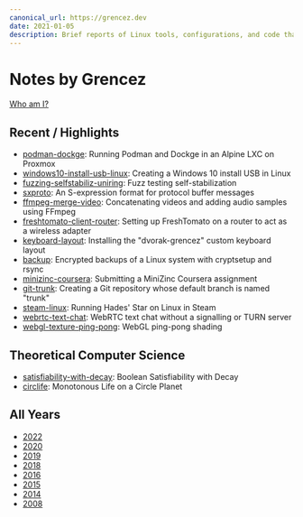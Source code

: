```yaml
---
canonical_url: https://grencez.dev
date: 2021-01-05
description: Brief reports of Linux tools, configurations, and code that worked for me at some point.
---
```


# Notes by Grencez

[Who am I?](about.md)

## Recent / Highlights

* [podman-dockge](2023/podman-dockge-20231126/index.md): Running Podman and Dockge in an Alpine LXC on Proxmox
* [windows10-install-usb-linux](2022/windows10-install-usb-linux-20220722.md): Creating a Windows 10 install USB in Linux
* [fuzzing-selfstabiliz-uniring](2022/fuzzing-selfstabiliz-uniring-20220426/index.md): Fuzz testing self-stabilization
* [sxproto](2022/sxproto-20220122/index.md): An S-expression format for protocol buffer messages
* [ffmpeg-merge-video](2020/ffmpeg-merge-video-20201122.md): Concatenating videos and adding audio samples using FFmpeg
* [freshtomato-client-router](2020/freshtomato-client-router-20201025.md): Setting up FreshTomato on a router to act as a wireless adapter
* [keyboard-layout](2020/keyboard-layout-20201022/index.md): Installing the "dvorak-grencez" custom keyboard layout
* [backup](2020/backup-20201018/index.md): Encrypted backups of a Linux system with cryptsetup and rsync
* [minizinc-coursera](2020/minizinc-coursera-20200927.md): Submitting a MiniZinc Coursera assignment
* [git-trunk](2020/git-trunk-20200914.md): Creating a Git repository whose default branch is named "trunk"
* [steam-linux](2020/steam-linux-20200906.md): Running Hades' Star on Linux in Steam
* [webrtc-text-chat](2020/webrtc-text-chat-20200614/index.md): WebRTC text chat without a signalling or TURN server
* [webgl-texture-ping-pong](2020/webgl-texture-ping-pong-20200607/index.md): WebGL ping-pong shading

## Theoretical Computer Science

* [satisfiability-with-decay](2020/satisfiability-with-decay-20200621.md): Boolean Satisfiability with Decay
* [circlife](2019/circlife-20190310/index.md): Monotonous Life on a Circle Planet

## All Years

* [2022](2022/index.md)
* [2020](2020/index.md)
* [2019](2019/index.md)
* [2018](2018/index.md)
* [2016](2016/index.md)
* [2015](2015/index.md)
* [2014](2014/index.md)
* [2008](2008/index.md)

